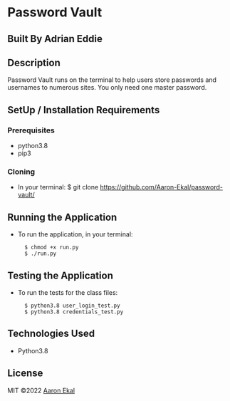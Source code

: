 # Password Vault

## Built By Adrian Eddie

## Description

Password Vault runs on the terminal to help users store passwords and usernames to numerous sites. You only need one master password.

## SetUp / Installation Requirements

### Prerequisites

- python3.8
- pip3

### Cloning

- In your terminal:
  $ git clone https://github.com/Aaron-Ekal/password-vault/

## Running the Application

- To run the application, in your terminal:

        $ chmod +x run.py
        $ ./run.py

## Testing the Application

- To run the tests for the class files:

        $ python3.8 user_login_test.py
        $ python3.8 credentials_test.py

## Technologies Used

- Python3.8

## License

MIT &copy;2022 [Aaron Ekal](https://github.com/Aaron-Ekal/)

